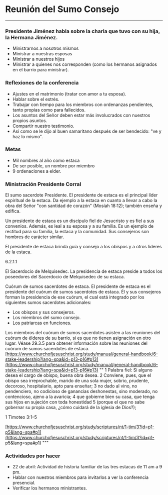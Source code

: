 # Reunión del Sumo Consejo

----------

### Presidente Jiménez habla sobre la charla que tuvo con su hija, la Hermana Jiménez.

-   Ministrarnos a nosotros mismos
-   Ministrar a nuestras esposas
-   Ministrar a nuestros hijos
-   Ministrar a quienes nos corresponden (como los hermanos asignados en el barrio para ministrar).

### Reflexiones de la conferencia

-   Ajustes en el matrimonio (tratar con amor a tu esposa).
-   Hablar sobre el estrés.
-   Trabajar con tiempo para los miembros con ordenanzas pendientes, tanto propias como para fallecidos.
-   Los asuntos del Señor deben estar más involucrados con nuestros propios asuntos.
-   Compartir nuestro testimonio.
-   Así como se le dijo al buen samaritano después de ser bendecido: "ve y haz lo mismo".

### Metas

-   Mil nombres al año como estaca
-   De ser posible, un nombre por miembro
-   9 ordenaciones a elder.

### Ministración Presidente Corral

El sumo sacerdote Presidente. El presidente de estaca es el principal líder espiritual de la estaca. Da ejemplo a la estaca en cuanto a llevar a cabo la obra del Señor "con santidad de corazón" (Mosíah 18:12); también enseña y edifica.

Un presidente de estaca es un discípulo fiel de Jesucristo y es fiel a sus convenios. Además, es leal a su esposa y a su familia. Es un ejemplo de rectitud para su familia, la estaca y la comunidad. Sus consejeros son hombres de carácter similar.

El presidente de estaca brinda guía y consejo a los obispos y a otros líderes de la estaca.

6.2.1.1

El Sacerdocio de Melquisedec. La presidencia de estaca preside a todos los poseedores del Sacerdocio de Melquisedec de su estaca.

Cuórum de sumos sacerdotes de estaca. El presidente de estaca es el presidente del cuórum de sumos sacerdotes de estaca. Él y sus consejeros forman la presidencia de ese cuórum, el cual está integrado por los siguientes sumos sacerdotes adicionales:

-   Los obispos y sus consejeros.
-   Los miembros del sumo consejo.
-   Los patriarcas en funciones.

Los miembros del cuórum de sumos sacerdotes asisten a las reuniones del cuórum de élderes de su barrio, si es que no tienen asignación en otro lugar. Véase 29.3.5 para obtener información sobre las reuniones del cuórum de sumos sacerdotes de estaca. [https://www.churchofjesuschrist.org/study/manual/general-handbook/6-stake-leadership?lang=spa&id=p13-p16#p13](https://www.churchofjesuschrist.org/study/manual/general-handbook/6-stake-leadership?lang=spa&id=p13-p16#p13) "" 1 Palabra fiel: Si alguno desea el cargo de obispo, buena obra desea. 2 Conviene, pues, que el obispo sea irreprochable, marido de una sola mujer, sobrio, prudente, decoroso, hospitalario, apto para enseñar; 3 no dado al vino, no pendenciero, no codicioso de ganancias deshonestas, sino moderado, no contencioso, ajeno a la avaricia; 4 que gobierne bien su casa, que tenga sus hijos en sujeción con toda honestidad 5 (porque el que no sabe gobernar su propia casa, ¿cómo cuidará de la iglesia de Dios?);

1 Timoteo 3:1–5

[https://www.churchofjesuschrist.org/study/scriptures/nt/1-tim/3?id=p1-p5&lang=spa#p1](https://www.churchofjesuschrist.org/study/scriptures/nt/1-tim/3?id=p1-p5&lang=spa#p1) """

### Actividades por hacer

-   22 de abril: Actividad de historia familiar de las tres estacas de 11 am a 9 pm.
-   Hablar con nuestros miembros para invitarlos a ver la conferencia presencial.
-   Verificar los hermanos ministrantes.
